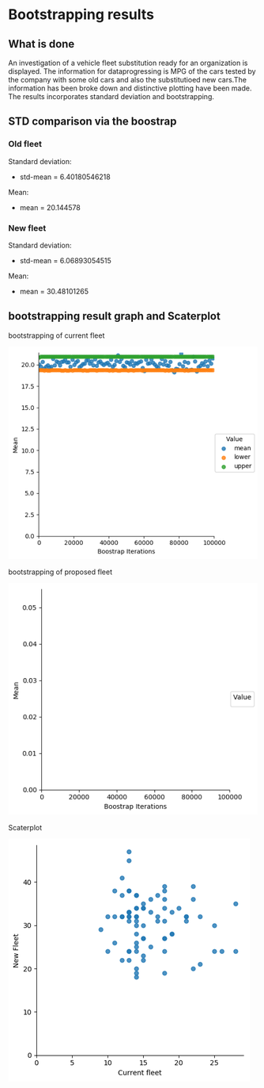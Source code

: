 # Bootstrapping results

## What is done

An investigation of a vehicle fleet substitution ready for an organization is displayed. The information for dataprogressing  is MPG of the cars tested by the company with some old cars and also the substitutioed new cars.The information has been broke down and distinctive plotting have been made. The results incorporates standard deviation and bootstrapping.

## STD comparison via the boostrap

### Old fleet

Standard deviation:
- std-mean = 6.40180546218

Mean:
- mean = 20.144578

### New fleet

Standard deviation:
- std-mean = 6.06893054515

Mean:
- mean = 30.48101265



## bootstrapping result graph and Scaterplot

bootstrapping of current fleet

![logo](./bootstrap_oldfleet.png?raw=true)

bootstrapping of proposed fleet

![logo](./bootstrap_newfleet.png?raw=true)

Scaterplot

![logo](./scaterplot.png?raw=true)




